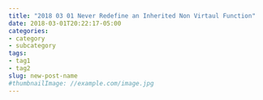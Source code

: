 ```yaml
---
title: "2018 03 01 Never Redefine an Inherited Non Virtaul Function"
date: 2018-03-01T20:22:17-05:00
categories:
- category
- subcategory
tags:
- tag1
- tag2
slug: new-post-name
#thumbnailImage: //example.com/image.jpg
---
```


<!--more-->